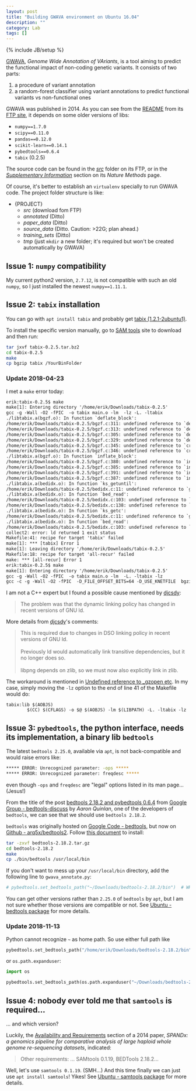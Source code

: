 ```yaml
---
layout: post
title: "Building GWAVA environment on Ubuntu 16.04"
description: ""
category: Lab
tags: []
---
```

{% include JB/setup %}

[GWAVA](https://www.sanger.ac.uk/sanger/StatGen_Gwava), _Genome Wide Annotation of VAriants_, is a tool aiming to predict the functional impact of non-coding genetic variants. It consists of two parts:

1. a procedure of variant annotation
2. a random-forest classifier using variant annotations to predict functional variants vs non-functional ones

GWAVA was published in 2014. As you can see from the [README](ftp://ftp.sanger.ac.uk/pub/resources/software/gwava/v1.0/README) from its [FTP site](ftp://ftp.sanger.ac.uk/pub/resources/software/gwava/v1.0/), it depends on some older versions of libs:

- `numpy==1.7.0`
- `scipy==0.11.0`
- `pandas==0.12.0`
- `scikit-learn==0.14.1`
- `pybedtools==0.6.4`
- `tabix` (0.2.5)

The source code can be found in the [_src_](ftp://ftp.sanger.ac.uk/pub/resources/software/gwava/v1.0/src/) folder on its FTP, or in the [_Supplementary Information_](http://www.nature.com/nmeth/journal/v11/n3/full/nmeth.2832.html#/supplementary-information) section on its _Nature Methods_ page.

Of course, it's better to establish an `virtualenv` specially to run GWAVA code. The project folder structure is like:

- {PROJECT}
    - _src_ (download fom FTP)
    - _annotated_ (Ditto)
    - _paper_data_ (Ditto)
    - _source_data_ (Ditto. Caution: >22G; plan ahead.)
    - _training_sets_ (Ditto)
    - _tmp_ (just `mkdir` a new folder; it's required but won't be created automatically by GWAVA)

## Issue 1: `numpy` compatibility

My current python2 version, `2.7.12`, is not compatible with such an old `numpy`, so I just installed the newest `numpy==1.11.1`.

## Issue 2: `tabix` installation

You can go with `apt install tabix` and probably get [tabix (1.2.1-2ubuntu1)](http://packages.ubuntu.com/xenial/tabix).

To install the specific version manually, go to [SAM tools](https://sourceforge.net/projects/samtools/files/tabix/) site to download and then run:

```bash
tar jxvf tabix-0.2.5.tar.bz2
cd tabix-0.2.5
make
cp bgzip tabix /YourBinFolder
```

### Update 2018-04-23

I met a `make` error today:

```txt
erik:tabix-0.2.5$ make
make[1]: Entering directory '/home/erik/Downloads/tabix-0.2.5'
gcc -g -Wall -O2 -fPIC  -o tabix main.o -lm  -lz -L. -ltabix
./libtabix.a(bgzf.o): In function `deflate_block':
/home/erik/Downloads/tabix-0.2.5/bgzf.c:311: undefined reference to `deflate'
/home/erik/Downloads/tabix-0.2.5/bgzf.c:313: undefined reference to `deflateEnd'
/home/erik/Downloads/tabix-0.2.5/bgzf.c:305: undefined reference to `deflateInit2_'
/home/erik/Downloads/tabix-0.2.5/bgzf.c:329: undefined reference to `deflateEnd'
/home/erik/Downloads/tabix-0.2.5/bgzf.c:345: undefined reference to `crc32'
/home/erik/Downloads/tabix-0.2.5/bgzf.c:346: undefined reference to `crc32'
./libtabix.a(bgzf.o): In function `inflate_block':
/home/erik/Downloads/tabix-0.2.5/bgzf.c:380: undefined reference to `inflateInit2_'
/home/erik/Downloads/tabix-0.2.5/bgzf.c:385: undefined reference to `inflate'
/home/erik/Downloads/tabix-0.2.5/bgzf.c:391: undefined reference to `inflateEnd'
/home/erik/Downloads/tabix-0.2.5/bgzf.c:387: undefined reference to `inflateEnd'
./libtabix.a(bedidx.o): In function `ks_getuntil':
/home/erik/Downloads/tabix-0.2.5/bedidx.c:11: undefined reference to `gzread'
./libtabix.a(bedidx.o): In function `bed_read':
/home/erik/Downloads/tabix-0.2.5/bedidx.c:103: undefined reference to `gzdopen'
/home/erik/Downloads/tabix-0.2.5/bedidx.c:138: undefined reference to `gzclose'
./libtabix.a(bedidx.o): In function `ks_getc':
/home/erik/Downloads/tabix-0.2.5/bedidx.c:11: undefined reference to `gzread'
./libtabix.a(bedidx.o): In function `bed_read':
/home/erik/Downloads/tabix-0.2.5/bedidx.c:103: undefined reference to `gzopen64'
collect2: error: ld returned 1 exit status
Makefile:41: recipe for target 'tabix' failed
make[1]: *** [tabix] Error 1
make[1]: Leaving directory '/home/erik/Downloads/tabix-0.2.5'
Makefile:18: recipe for target 'all-recur' failed
make: *** [all-recur] Error 1
erik:tabix-0.2.5$ make
make[1]: Entering directory '/home/erik/Downloads/tabix-0.2.5'
gcc -g -Wall -O2 -fPIC  -o tabix main.o -lm  -L. -ltabix -lz
gcc -c -g -Wall -O2 -fPIC  -D_FILE_OFFSET_BITS=64 -D_USE_KNETFILE  bgzip.c -o bgzip.o
```

I am not a C++ expert but I found a possible cause mentioned by [djcsdy](https://github.com/djcsdy/swfmill/issues/37#issuecomment-336618361):

> The problem was that the dynamic linking policy has changed in recent versions of GNU ld.

More details from [djcsdy](https://github.com/djcsdy/swfmill/commit/ecc04cfbd658d24ffd7de67d34963b2ee1aafb36)'s comments:

> This is required due to changes in DSO linking policy in recent versions of GNU ld.  
> <br/>
> Previously ld would automatically link transitive dependencies, but it no longer does so.  
> <br/>
> libpng depends on zlib, so we must now also explicitly link in zlib.  

The workaround is mentioned in [Undefined reference to _gzopen etc](https://stackoverflow.com/a/13149696). In my case, simply moving the `-lz` option to the end of line 41 of the Makefile would do:

```make
tabix:lib $(AOBJS)
		$(CC) $(CFLAGS) -o $@ $(AOBJS) -lm $(LIBPATH) -L. -ltabix -lz
```

## Issue 3: `pybedtools`, the python interface, needs its implementation, a binary lib `bedtools`

The latest `bedtools 2.25.0`, available via `apt`, is not back-compatible and would raise errors like:

```bash
***** ERROR: Unrecognized parameter: -ops *****
***** ERROR: Unrecognized parameter: freqdesc *****
```

even though `-ops` and `freqdesc` are "legal" options listed in its man page... (Jesus!)

From the title of the post [bedtools 2.18.2 and pybedtools 0.6.4](https://groups.google.com/forum/#!topic/bedtools-discuss/8kfkutrodKI) from [Google Group - bedtools-discuss](https://groups.google.com/forum/#!forum/bedtools-discuss) by _Aaron Quinlan_, one of the developers of `bedtools`, we can see that we should use `bedtools 2.18.2`.

`bedtools` was originally hosted on [Google Code - bedtools](https://code.google.com/archive/p/bedtools/), but now on [Github - arq5x/bedtools2](https://github.com/arq5x/bedtools2/releases). Follow [this document](http://gensoft.pasteur.fr/docs/bedtools/2.19.1/content/installation.html) to install:

```bash
tar -zxvf bedtools-2.18.2.tar.gz
cd bedtools-2.18.2
make
cp ./bin/bedtools /usr/local/bin
```

If you don't want to mess up your `/usr/local/bin` directory, add the following line to `gwava_annotate.py`:

```python
# pybedtools.set_bedtools_path("~/Downloads/bedtools-2.18.2/bin")  # WRONG. See update 2018-11-13
```

You can get other versions rather than `2.25.0` of `bedtools` by `apt`, but I am not sure whether those versions are compatible or not. See [Ubuntu - bedtools package](https://launchpad.net/ubuntu/+source/bedtools) for more details.

### Update 2018-11-13

Python cannot recognize `~` as home path. So use either full path like

```python
pybedtools.set_bedtools_path("/home/erik/Downloads/bedtools-2.18.2/bin")
```

or `os.path.expanduser`:

```python
import os

pybedtools.set_bedtools_path(os.path.expanduser("~/Downloads/bedtools-2.18.2/bin"))
```

## Issue 4: nobody ever told me that `samtools` is required...

... and which version?

Luckily, the [Availability and Requirements](http://bmcresnotes.biomedcentral.com/articles/10.1186/1756-0500-7-618#Sec16) section of a 2014 paper, _SPANDx: a genomics pipeline for comparative analysis of large haploid whole genome re-sequencing datasets_, indicated:

> Other requirements: ... SAMtools 0.1.19, BEDTools 2.18.2...

Well, let's use `samtools 0.1.19`. (SMH...) And this time finally we can just use `apt install samtools`! Yikes! See [Ubuntu - samtools package](https://launchpad.net/ubuntu/+source/samtools) for more details.